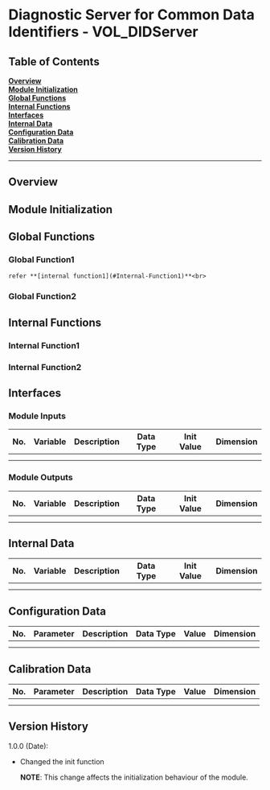Diagnostic Server for Common Data Identifiers - VOL_DIDServer
========


## Table of Contents
**[Overview](#Overview)**<br>
**[Module Initialization](#Module-Initialization)**<br>
**[Global Functions](#Global-Functions)**<br>
**[Internal Functions](#Internal-Functions)**<br>
**[Interfaces](#Interfaces)**<br>
**[Internal Data](#Internal-Data)**<br>
**[Configuration Data](#Configuration-Data)**<br>
**[Calibration Data](#Calibration-Data)**<br>
**[Version History](#Version-History)**<br>

-----------------------------

## Overview



## Module Initialization



## Global Functions

### Global Function1

	refer **[internal function1](#Internal-Function1)**<br>

### Global Function2


## Internal Functions

### Internal Function1

### Internal Function2

## Interfaces



### Module Inputs

| No.	| Variable			 | Description 		| Data Type	 	 | Init Value   | Dimension |
|:---	| :---:              | :--:             |:---:        	 | :--:         | ---:      |
|		| 			         | 			        |				 | 			    |			|
|		| 			         | 			        |				 | 			    |			|
### Module Outputs

| No.	| Variable			 | Description 		| Data Type	 	 | Init Value   | Dimension |
|:---	| :---:              | :--:             |:---:        	 | :--:         | ---:      |
|		| 			         | 			        |				 | 			    |			|
|		| 			         | 			        |				 | 			    |			|


## Internal Data



| No.	| Variable			 | Description 		| Data Type	 	 | Init Value   | Dimension |
|:---	| :---:              | :--:             |:---:        	 | :--:         | ---:      |
|		| 			         | 			        |				 | 			    |			|
|		| 			         | 			        |				 | 			    |			|


## Configuration Data



| No.	| Parameter			 | Description 		| Data Type	 	| Value 		| Dimension |
|:---	| :---:              | :--:             |:---:         	| :--:          | ---:      |
|		| 			         | 			        |				| 			    |			|
|		| 			         | 			        |				| 			    |			|	


## Calibration Data



| No.	| Parameter			 | Description 		| Data Type	 	| Value 		| Dimension |
|:---	| :---:              | :--:             |:---:         	| :--:          | ---:      |
|		| 			         | 			        |				| 			    |			|
|		| 			         | 			        |				| 			    |			|	

## Version History


1.0.0 (Date):

+	Changed the init function 

	**NOTE**: This change affects the initialization behaviour of the module.